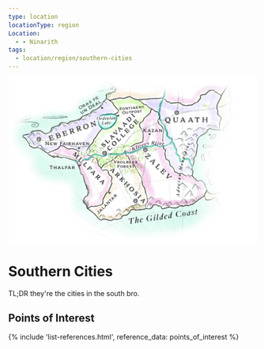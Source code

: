 ```yaml
---
type: location
locationType: region
Location:
  - - Ninarith
tags:
  - location/region/southern-cities
---
```

![](/assets/obsidian/southern-cities.jpg)
# Southern Cities

TL;DR they're the cities in the south bro.


## Points of Interest
{% include 'list-references.html', reference_data: points_of_interest %}